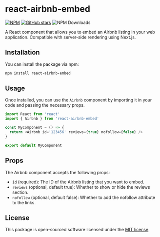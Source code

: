 # react-airbnb-embed

[![NPM](https://img.shields.io/npm/v/react-airbnb-embed.svg)](https://www.npmjs.com/package/react-airbnb-embed) [![GitHub stars](https://img.shields.io/github/stars/matyik/react-airbnb-embed?style=social)](https://github.com/matyik/react-airbnb-embed) ![NPM Downloads](https://img.shields.io/npm/dw/react-airbnb-embed)

A React component that allows you to embed an Airbnb listing in your web application. Compatible with server-side rendering using Next.js.

## Installation

You can install the package via npm:

```bash
npm install react-airbnb-embed
```

## Usage

Once installed, you can use the `Airbnb` component by importing it in your code and passing the necessary props.

```javascript
import React from 'react'
import { Airbnb } from 'react-airbnb-embed'

const MyComponent = () => {
  return <Airbnb id='123456' reviews={true} nofollow={false} />
}

export default MyComponent
```

## Props

The Airbnb component accepts the following props:

- `id` (required): The ID of the Airbnb listing that you want to embed.
- `reviews` (optional, default true): Whether to show or hide the reviews section.
- `nofollow` (optional, default false): Whether to add the nofollow attribute to the links.

## License

This package is open-sourced software licensed under the [MIT license](https://opensource.org/license/mit/ 'MIT license').
